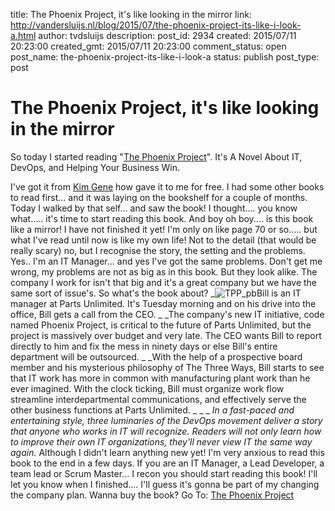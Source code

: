 title: The Phoenix Project, it's like looking in the mirror
link: http://vandersluijs.nl/blog/2015/07/the-phoenix-project-its-like-i-look-a.html
author: tvdsluijs
description: 
post_id: 2934
created: 2015/07/11 20:23:00
created_gmt: 2015/07/11 20:23:00
comment_status: open
post_name: the-phoenix-project-its-like-i-look-a
status: publish
post_type: post

# The Phoenix Project, it's like looking in the mirror

So today I started reading "[The Phoenix Project](https://partnerprogramma.bol.com/click/click?p=1&t=url&s=33431&f=TXL&url=http%3A%2F%2Fwww.bol.com%2Fnl%2Fp%2Fthe-phoenix-project%2F9200000027983023%2F&name=phoenix)". It's A Novel About IT, DevOps, and Helping Your Business Win.

I've got it from [Kim Gene](http://www.realgenekim.me/) how gave it to me for free. I had some other books to read first... and it was laying on the bookshelf for a couple of months. Today I walked by that self... and saw the book! I thought.... you know what..... it's time to start reading this book. And boy oh boy.... is this book like a mirror! I have not finished it yet! I'm only on like page 70 or so..... but what I've read until now is like my own life! Not to the detail (that would be really scary) no, but I recognise the story, the setting and the problems. Yes.. I'm an IT Manager... and yes I've got the same problems. Don't get me wrong, my problems are not as big as in this book. But they look alike. The company I work for isn't that big and it's a great company but we have the same sort of issue's. So what's the book about? _![TPP_pb](/blog/wp-content/uploads/2015/07/TPP_pb.png)Bill is an IT manager at Parts Unlimited. It's Tuesday morning and on his drive into the office, Bill gets a call from the CEO. _ _The company's new IT initiative, code named Phoenix Project, is critical to the future of Parts Unlimited, but the project is massively over budget and very late. The CEO wants Bill to report directly to him and fix the mess in ninety days or else Bill's entire department will be outsourced. _ _With the help of a prospective board member and his mysterious philosophy of The Three Ways, Bill starts to see that IT work has more in common with manufacturing plant work than he ever imagined. With the clock ticking, Bill must organize work flow streamline interdepartmental communications, and effectively serve the other business functions at Parts Unlimited. _ _ _ _In a fast-paced and entertaining style, three luminaries of the DevOps movement deliver a story that anyone who works in IT will recognize. Readers will not only learn how to improve their own IT organizations, they'll never view IT the same way again._ Although I didn't learn anything new yet! I'm very anxious to read this book to the end in a few days. If you are an IT Manager, a Lead Developer, a team lead or Scrum Master... I recon you should start reading this book! I'll let you know when I finished.... I'll guess it's gonna be part of my changing the company plan. Wanna buy the book? Go To: [The Phoenix Project](https://partnerprogramma.bol.com/click/click?p=1&t=url&s=33431&f=TXL&url=http%3A%2F%2Fwww.bol.com%2Fnl%2Fp%2Fthe-phoenix-project%2F9200000027983023%2F&name=phoenix)